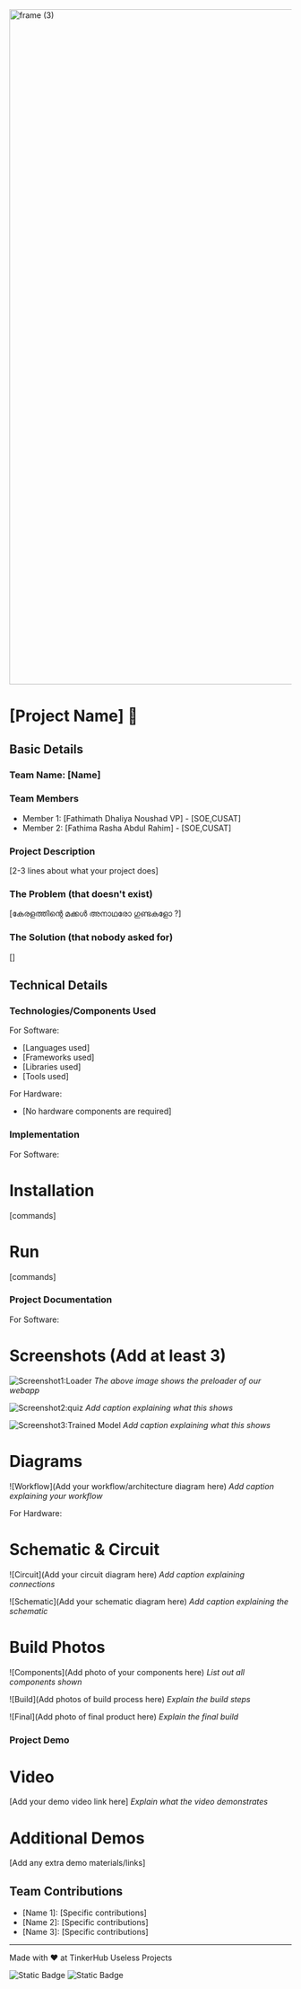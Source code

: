 <img width="3188" height="1202" alt="frame (3)" src="https://github.com/user-attachments/assets/517ad8e9-ad22-457d-9538-a9e62d137cd7" />


# [Project Name] 🎯


## Basic Details
### Team Name: [Name]


### Team Members
* Member 1: [Fathimath Dhaliya Noushad VP] - [SOE,CUSAT]
* Member 2: [Fathima Rasha Abdul Rahim] - [SOE,CUSAT]

### Project Description
[2-3 lines about what your project does]

### The Problem (that doesn't exist)
[കേരളത്തിന്റെ മക്കൾ അനാഥരോ ഗുണ്ടകളോ ?]
### The Solution (that nobody asked for)
[]

## Technical Details
### Technologies/Components Used
For Software:
* [Languages used]
* [Frameworks used]
* [Libraries used]
* [Tools used]

For Hardware:
* [No hardware components are required]


### Implementation
For Software:
# Installation
[commands]

# Run
[commands]

### Project Documentation
For Software:

# Screenshots (Add at least 3)
![Screenshot1:Loader](images/loader.jpeg)
*The above image shows the preloader of our webapp*

![Screenshot2:quiz](images/quiz.jpeg)
*Add caption explaining what this shows*

![Screenshot3:Trained Model](images/sura.jpeg)
*Add caption explaining what this shows*

# Diagrams
![Workflow](Add your workflow/architecture diagram here)
*Add caption explaining your workflow*

For Hardware:

# Schematic & Circuit
![Circuit](Add your circuit diagram here)
*Add caption explaining connections*

![Schematic](Add your schematic diagram here)
*Add caption explaining the schematic*

# Build Photos
![Components](Add photo of your components here)
*List out all components shown*

![Build](Add photos of build process here)
*Explain the build steps*

![Final](Add photo of final product here)
*Explain the final build*

### Project Demo
# Video
[Add your demo video link here]
*Explain what the video demonstrates*

# Additional Demos
[Add any extra demo materials/links]

## Team Contributions
* [Name 1]: [Specific contributions]
* [Name 2]: [Specific contributions]
* [Name 3]: [Specific contributions]

---
Made with ❤️ at TinkerHub Useless Projects 

![Static Badge](https://img.shields.io/badge/TinkerHub-24?color=%23000000&link=https%3A%2F%2Fwww.tinkerhub.org%2F)
![Static Badge](https://img.shields.io/badge/UselessProjects--25-25?link=https%3A%2F%2Fwww.tinkerhub.org%2Fevents%2FQ2Q1TQKX6Q%2FUseless%2520Projects)